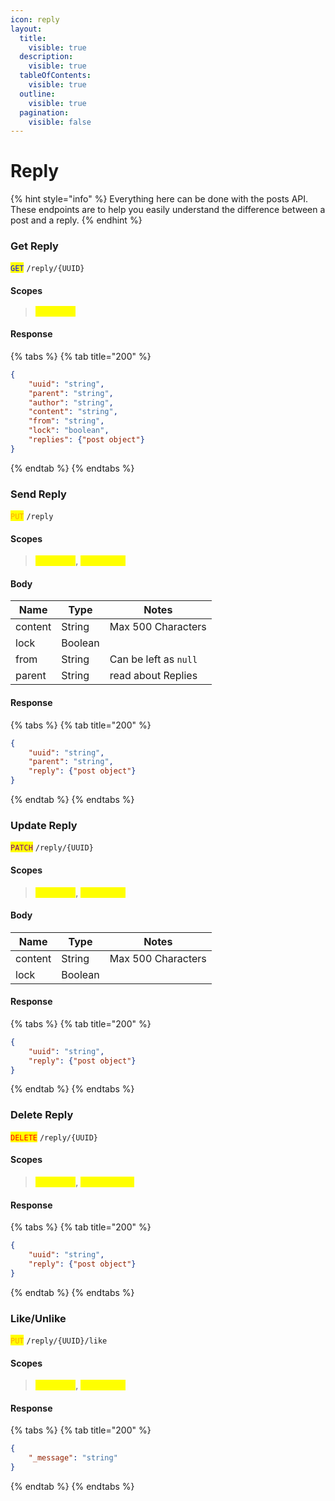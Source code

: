 ```yaml
---
icon: reply
layout:
  title:
    visible: true
  description:
    visible: true
  tableOfContents:
    visible: true
  outline:
    visible: true
  pagination:
    visible: false
---
```


# Reply

{% hint style="info" %}
Everything here can be done with the posts API. These endpoints are to help you easily understand the difference between a post and a reply.
{% endhint %}

### Get Reply

<mark style="color:blue;">`GET`</mark> `/reply/{UUID}`

#### Scopes

> <mark style="color:yellow;">`reply.get`</mark>

#### Response

{% tabs %}
{% tab title="200" %}
```json
{
    "uuid": "string",
    "parent": "string",
    "author": "string",
    "content": "string",
    "from": "string",
    "lock": "boolean",
    "replies": {"post object"}
}
```
{% endtab %}
{% endtabs %}

### Send Reply

<mark style="color:orange;">`PUT`</mark> `/reply`

#### Scopes

> <mark style="color:yellow;">`reply.get`</mark>, <mark style="color:yellow;">`reply.post`</mark>

#### Body

| Name    | Type    | Notes                 |
| ------- | ------- | --------------------- |
| content | String  | Max 500 Characters    |
| lock    | Boolean |                       |
| from    | String  | Can be left as `null` |
| parent  | String  | read about Replies    |

#### Response

{% tabs %}
{% tab title="200" %}
```json
{
    "uuid": "string",
    "parent": "string",
    "reply": {"post object"}
}
```
{% endtab %}
{% endtabs %}

### Update Reply

<mark style="color:purple;">`PATCH`</mark> `/reply/{UUID}`

#### Scopes

> <mark style="color:yellow;">`reply.get`</mark>, <mark style="color:yellow;">`reply.edit`</mark>

#### Body

| Name    | Type    | Notes              |
| ------- | ------- | ------------------ |
| content | String  | Max 500 Characters |
| lock    | Boolean |                    |

#### Response

{% tabs %}
{% tab title="200" %}
```json
{
    "uuid": "string",
    "reply": {"post object"}
}
```
{% endtab %}
{% endtabs %}

### Delete Reply

<mark style="color:red;">`DELETE`</mark> `/reply/{UUID}`

#### Scopes

> <mark style="color:yellow;">`reply.get`</mark>, <mark style="color:yellow;">`reply.delete`</mark>

#### Response

{% tabs %}
{% tab title="200" %}
```json
{
    "uuid": "string",
    "reply": {"post object"}
}
```
{% endtab %}
{% endtabs %}

### Like/Unlike

<mark style="color:orange;">`PUT`</mark> `/reply/{UUID}/like`

#### Scopes

> <mark style="color:yellow;">`reply.get`</mark>, <mark style="color:yellow;">`reply.like`</mark>

#### Response

{% tabs %}
{% tab title="200" %}
```json
{
    "_message": "string"
}
```
{% endtab %}
{% endtabs %}
